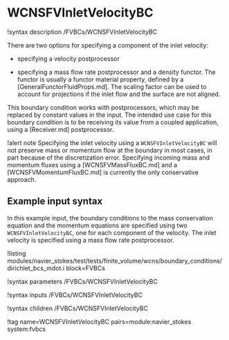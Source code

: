 # WCNSFVInletVelocityBC

!syntax description /FVBCs/WCNSFVInletVelocityBC

There are two options for specifying a component of the inlet velocity:

- specifying a velocity postprocessor

- specifying a mass flow rate postprocessor and a density functor. The functor is
  usually a functor material property, defined by a [GeneralFunctorFluidProps.md].
  The scaling factor can be used to account for projections if the inlet flow and
  the surface are not aligned.


This boundary condition works with postprocessors, which may be replaced by constant
values in the input. The intended use case for this boundary condition is to be receiving its value from
a coupled application, using a [Receiver.md] postprocessor.

!alert note
Specifying the inlet velocity using a `WCNSFVInletVelocityBC` will not preserve
mass or momentum flow at the boundary in most cases, in part because of the discretization error.
Specifying incoming mass and momentum fluxes using a [WCNSFVMassFluxBC.md] and a
[WCNSFVMomentumFluxBC.md] is currently the only conservative approach.

## Example input syntax

In this example input, the boundary conditions to the mass conservation equation and the
momentum equations are specified using two `WCNSFVInletVelocityBC`, one for each component of the velocity.
The inlet velocity is specified using a mass flow rate postprocessor.

!listing modules/navier_stokes/test/tests/finite_volume/wcns/boundary_conditions/dirichlet_bcs_mdot.i block=FVBCs

!syntax parameters /FVBCs/WCNSFVInletVelocityBC

!syntax inputs /FVBCs/WCNSFVInletVelocityBC

!syntax children /FVBCs/WCNSFVInletVelocityBC

!tag name=WCNSFVInletVelocityBC pairs=module:navier_stokes system:fvbcs
